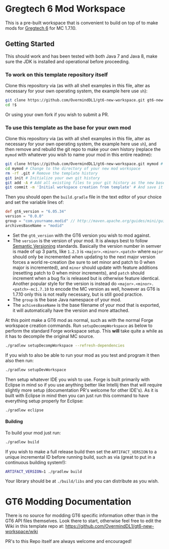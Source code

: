 # Gregtech 6 Mod Workspace

This is a pre-built workspace that is convenient to build on top of to make mods for [Gregtech 6](https://gregtech.overminddl1.com/com/gregoriust/gregtech/gregtech_1.7.10/index.html) for MC 1.7.10.

## Getting Started

This should work and has been tested with both Java 7 and Java 8, make sure the JDK is installed and operational before proceeding.

### To work on this template repository itself

Clone this repository via (as with all shell examples in this file, alter as necessary for your own operating system, the example here use `sh`):

```sh
git clone https://github.com/OvermindDL1/gt6-new-workspace.git gt6-new-workspace
cd !$
```

Or using your own fork if you wish to submit a PR.

### To use this template as the base for your own mod

Clone this repository via (as with all shell examples in this file, alter as necessary for your own operating system, the example here use `sh`), and then remove and rebuild the git repo to make your own history (replace the `mymod` with whatever you wish to name your mod in this entire readme):

```sh
git clone https://github.com/OvermindDL1/gt6-new-workspace.git mymod # Clone this repository to your own location
cd mymod # Change to the directory of your new mod workspace
rm -rf .git # Remove the template history
git init # Initialize your own git history
git add -A # Add all existing files to your git history as the new base
git commit -m 'Initial workspace creation from template' # And save it
```

Then you should open the `build.gradle` file in the text editor of your choice and set the variable lines of:

```groovy
def gt6_version = "6.05.34"
version = "0.0.0"
group = "com.yourname.modid" // http://maven.apache.org/guides/mini/guide-naming-conventions.html
archivesBaseName = "modid"
```

* Set the `gt6_version` with the GT6 version you wish to mod against.
* The `version` is the version of your mod.  It is always best to follow [Semantic Versioning](http://semver.org/) standards.  Basically the version number in semver is made of up 3 parts, like `1.2.3` is `<major>.<minor>.<patch>` where `major` should only be incremented when updating to the next major version forces a world re-creation (be sure to set minor and patch to 0 when major is incremented), and `minor` should update with feature additions (resetting patch to 0 when minor increments), and `patch` should increment when a bug fix is released but is otherwise feature identical.  Another popular style for the version is instead do `<major>.<minor>.<patch>-mc1.7.10` to encode the MC version as well, however as GT6 is 1.7.10 only this is not really necessary, but is still good practice.
* The `group` is the base Java namespace of your mod.
* The `achivesBaseName` is the base filename of your mod that is exported, it will automatically have the version and more attached.

At this point make a GT6 mod as normal, such as with the normal Forge workspace creation commands.  Run `setupDecompWorkspace` as below to perform the standard Forge workspace setup.  This **will** take quite a while as it has to decompile the original MC source.

```sh
./gradlew setupDecompWorkspace --refresh-dependencies
```

If you wish to also be able to run your mod as you test and program it then also then run:

```sh
./gradlew setupDevWorkspace
```

Then setup whatever IDE you wish to use.  Forge is built primarily with Eclipse in mind so if you use anything better like Intellij then that will require slightly more setup (documentation PR's welcome for other IDE's).  As it is built with Eclipse in mind then you can just run this command to have everything setup properly for Eclipse:

```sh
./gradlew eclipse
```

#### Building

To build your mod just run:

```sh
./gradlew build
```

If you wish to make a full release build then set the `ARTIFACT_VERSION` to a unique incremental ID before running build, such as via (great to put in a continuous building system!):

```sh
ARTIFACT_VERSION=1 ./gradlew build
```

Your library should be at `./build/libs` and you can distribute as you wish.

# GT6 Modding Documentation

There is no source for modding GT6 specific information other than in the GT6 API files themselves.  Look there to start, otherwise feel free to edit the Wiki in this template repo at:  https://github.com/OvermindDL1/gt6-new-workspace/wiki

PR's to this Repo itself are always welcome and encouraged!

